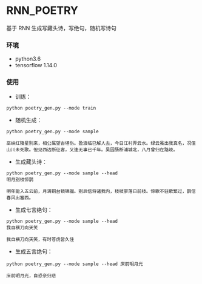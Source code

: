# RNN_POETRY

基于 RNN 生成写藏头诗，写绝句，随机写诗句

### 环境

- python3.6
- tensorflow 1.14.0

### 使用

- 训练：

<code>python poetry_gen.py --mode train</code>

- 随机生成：

<code>python poetry_gen.py --mode sample</code>

<code>巫峡红陵星别来，相公属望杳堪伤。盈浪临已解人去，今日江村弄云水。绿云虽出我真名，况值山川未死歌。但见西边断征客，又逢无事已千年。吴园肠断浦城北，八月曾归在路岐。</code>

- 生成藏头诗：

<code>python poetry_gen.py --mode sample --head 明月别枝惊鹊</code>

<code>明年能入五云前，月满铜台锁锦骝。别后信将诸我内，枝枝寥落日前枝。惊歌不驻歌繁过，鹊信春风出塞西。</code>

- 生成七言绝句：

<code>python poetry_gen.py --mode sample --head 我自横刀向天笑</code>

<code>我自横刀向天笑，有时苍虎皆久住</code>

- 生成五言绝句：

<code>python poetry_gen.py --mode sample --head 床前明月光</code>

<code>床前明月光，自恐奈归悲</code>


